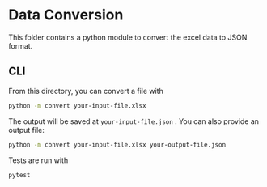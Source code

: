 # Data Conversion

This folder contains a python module to convert the excel data to JSON format.

## CLI

From this directory, you can convert a file with

```bash
python -m convert your-input-file.xlsx
```

The output will be saved at `your-input-file.json` . You can also provide an output file:

```bash
python -m convert your-input-file.xlsx your-output-file.json
```

Tests are run with

```bash
pytest
```
